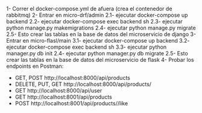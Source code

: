 1- Correr el docker-compose.yml de afuera (crea el contenedor de rabbitmq)
2- Entrar en micro-drf/admin 
  2.1- ejecutar docker-compose up backend
  2.2- ejecutar docker-compose exec backend sh
  2.3- ejecutar python manage.py makemigrations
  2.4- ejecutar python manage.py migrate
  2.5- Esto crear las tablas en la base de datos del microservicio de django
3- Entrar en micro-flasl/main
  3.1- ejecutar docker-compose up backend
  3.2- ejecutar docker-compose exec backend sh
  3.3- ejecutar python manager.py db init
  2.4- ejecutar python manager.py db migrate
  2.5- Esto crear las tablas en la base de datos del microservicio de flask
4- Probar los endpoints en Postman:
  - GET, POST           http://localhost:8000/api/products
  - DELETE, PUT, GET    http://localhost:8000/api/products/<id>
  - GET                 http://localhost:8000/api/user
  - GET                 http://localhost:8001/api/products
  - POST                http://localhost:8001/api/products/<id>/like